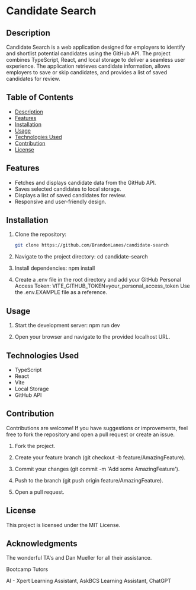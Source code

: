 # Candidate Search

## Description

Candidate Search is a web application designed for employers to identify and shortlist potential candidates using the GitHub API. The project combines TypeScript, React, and local storage to deliver a seamless user experience. The application retrieves candidate information, allows employers to save or skip candidates, and provides a list of saved candidates for review.

## Table of Contents
- [Description](#description)
- [Features](#features)
- [Installation](#installation)
- [Usage](#usage)
- [Technologies Used](#technologies-used)
- [Contribution](#contribution)
- [License](#license)

## Features
- Fetches and displays candidate data from the GitHub API.
- Saves selected candidates to local storage.
- Displays a list of saved candidates for review.
- Responsive and user-friendly design.

## Installation
1. Clone the repository:
   ```bash
   git clone https://github.com/BrandonLanes/candidate-search

2. Navigate to the project directory:
   cd candidate-search

3. Install dependencies:
   npm install

4. Create a .env file in the root directory and add your GitHub Personal Access Token:
   VITE_GITHUB_TOKEN=your_personal_access_token
   Use the .env.EXAMPLE file as a reference.

## Usage
1. Start the development server:
   npm run dev

2. Open your browser and navigate to the provided localhost URL.

## Technologies Used
   - TypeScript
   - React
   - Vite
   - Local Storage
   - GitHub API

## Contribution
Contributions are welcome! If you have suggestions or improvements, feel free to fork the repository and open a pull request or create an issue.

   1. Fork the project.

   2. Create your feature branch (git checkout -b feature/AmazingFeature).

   3. Commit your changes (git commit -m 'Add some AmazingFeature').

   4. Push to the branch (git push origin feature/AmazingFeature).

   5. Open a pull request.

## License
This project is licensed under the MIT License.

## Acknowledgments
The wonderful TA's and Dan Mueller for all their assistance.

Bootcamp Tutors 

AI - Xpert Learning Assistant, AskBCS Learning Assistant, ChatGPT